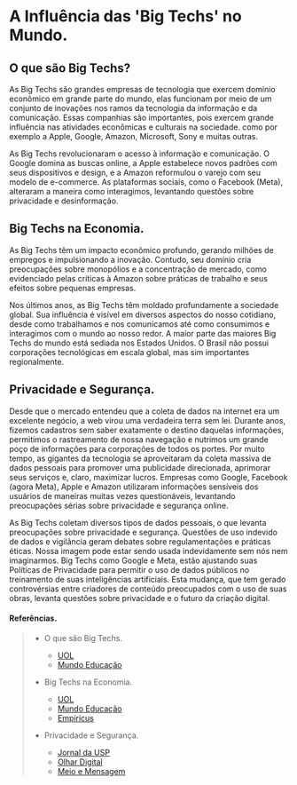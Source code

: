 # A Influência das 'Big Techs' no Mundo.

 ## O que são Big Techs?

As Big Techs são grandes empresas de tecnologia que exercem domínio econômico em grande parte do mundo, elas funcionam por meio de um conjunto de inovações nos ramos da tecnologia da informação e da comunicação. Essas companhias são importantes, pois exercem grande influência nas atividades econômicas e culturais na sociedade. como por exemplo a Apple, Google, Amazon, Microsoft, Sony e muitas outras.

As Big Techs revolucionaram o acesso à informação e comunicação. O Google domina as buscas online, a Apple estabelece novos padrões com seus dispositivos e design, e a Amazon reformulou o varejo com seu modelo de e-commerce. As plataformas sociais, como o Facebook (Meta), alteraram a maneira como interagimos, levantando questões sobre privacidade e desinformação.

## Big Techs na Economia.

As Big Techs têm um impacto econômico profundo, gerando milhões de empregos e impulsionando a inovação. Contudo, seu domínio cria preocupações sobre monopólios e a concentração de mercado, como evidenciado pelas críticas à Amazon sobre práticas de trabalho e seus efeitos sobre pequenas empresas.

Nos últimos anos, as Big Techs têm moldado profundamente a sociedade global. Sua influência é visível em diversos aspectos do nosso cotidiano, desde como trabalhamos e nos comunicamos até como consumimos e interagimos com o mundo ao nosso redor. A maior parte das maiores Big Techs do mundo está sediada nos Estados Unidos. O Brasil não possui corporações tecnológicas em escala global, mas sim importantes regionalmente.

## Privacidade e Segurança.

Desde que o mercado entendeu que a coleta de dados na internet era um excelente negócio, a web virou uma verdadeira terra sem lei. Durante anos, fizemos cadastros sem saber exatamente o destino daquelas informações, permitimos o rastreamento de nossa navegação e nutrimos um grande poço de informações para corporações de todos os portes. Por muito tempo, as gigantes da tecnologia se aproveitaram da coleta massiva de dados pessoais para promover uma publicidade direcionada, aprimorar seus serviços e, claro, maximizar lucros. Empresas como Google, Facebook (agora Meta), Apple e Amazon utilizaram informações sensíveis dos usuários de maneiras muitas vezes questionáveis, levantando preocupações sérias sobre privacidade e segurança online.

As Big Techs coletam diversos tipos de dados pessoais, o que levanta preocupações sobre privacidade e segurança. Questões de uso indevido de dados e vigilância geram debates sobre regulamentações e práticas éticas. Nossa imagem pode estar sendo usada indevidamente sem nós nem imaginarmos. Big Techs como Google e Meta, estão ajustando suas Políticas de Privacidade para permitir o uso de dados públicos no treinamento de suas inteligências artificiais. Esta mudança, que tem gerado controvérsias entre criadores de conteúdo preocupados com o uso de suas obras, levanta questões sobre privacidade e o futuro da criação digital.

#### Referências.
> - O que são Big Techs.
>   - [UOL](https://brasilescola.uol.com.br/o-que-e/geografia/o-que-sao-big-techs.htm)
>   - [Mundo Educação](https://mundoeducacao.uol.com.br/geografia/o-que-sao-big-techs.htm)
> 
> - Big Techs na Economia.
>   - [UOL](https://brasilescola.uol.com.br/o-que-e/geografia/o-que-sao-big-techs.htm)
>   - [Mundo Educação](https://mundoeducacao.uol.com.br/geografia/o-que-sao-big-techs.htm)
>   - [Empiricus](https://www.empiricus.com.br/explica/big-techs/)
> 
> - Privacidade e Segurança.
>   - [Jornal da USP](https://jornal.usp.br/articulistas/paulo-feldmann/o-assombroso-poder-das-big-techs-na-economia-e-na-politica-dos-paises/)
>   - [Olhar Digital](https://olhardigital.com.br/2023/09/11/seguranca/como-google-meta-e-microsoft-utilizam-seus-dados-pessoais-para-treinar-ias/)
>   - [Meio e Mensagem](https://sxsw.meioemensagem.com.br/noticias2019/2019/03/11/privacidade-e-o-lado-obscuro-das-big-techs/)
>     
